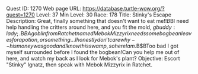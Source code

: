 Quest ID: 1270
Web page URL: https://database.turtle-wow.org/?quest=1270
Level: 37
Min Level: 30
Race: 178
Title: Stinky's Escape
Description: Great, finally something that doesn't want to eat me!!$B$BI need help handling the critters around here, and you fit the mold, $gbuddy:lady;.$B$BA goblin from Ratchet named Mebok Mizzyrix needs some bogbean leaves for a potion, or something... I honestly don't care why -- his money was good and I know this swamp, so here I am.$B$BToo bad I got myself surrounded before I found the bogbean!Can you help me out of here, and watch my back as I look for Mebok's plant?
Objective: Escort "Stinky" Ignatz, then speak with Mebok Mizzyrix in Ratchet.
